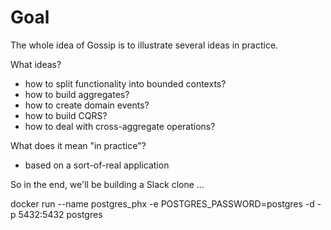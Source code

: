 # Goal

The whole idea of Gossip is to illustrate several ideas in practice.

What ideas?
* how to split functionality into bounded contexts?
* how to build aggregates?
* how to create domain events?
* how to build CQRS?
* how to deal with cross-aggregate operations?

What does it mean "in practice"?
* based on a sort-of-real application

So in the end, we'll be building a Slack clone ...

docker run --name postgres_phx -e POSTGRES_PASSWORD=postgres -d -p 5432:5432 postgres
